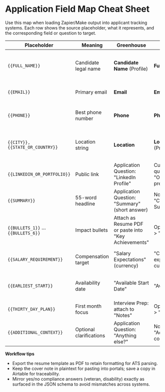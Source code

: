 # Application Field Map Cheat Sheet

Use this map when loading Zapier/Make output into applicant tracking systems. Each row shows the source placeholder, what it represents, and the corresponding field or question to target.

| Placeholder | Meaning | Greenhouse | Lever | Workday |
|-------------|---------|------------|-------|---------|
| `{{FULL_NAME}}` | Candidate legal name | **Candidate Name** (Profile) | **Full name** | Job Application > Personal Information > *Legal Name* |
| `{{EMAIL}}` | Primary email | **Email** | **Email** | Personal Information > *Email Address* |
| `{{PHONE}}` | Best phone number | **Phone** | **Phone number** | Contact Information > *Primary Phone* |
| `{{CITY}}, {{STATE_OR_COUNTRY}}` | Location string | **Location** | **Location** (Profile field) | Personal Information > *Home Address* (City/State) |
| `{{LINKEDIN_OR_PORTFOLIO}}` | Public link | Application Question: "LinkedIn Profile" | Custom question "Online presence" | External Links > *Professional Profile* |
| `{{SUMMARY}}` | 55-word headline | Application Question: "Summary" (short answer) | Notes > "Candidate Summary" | Application Questions > *Professional Summary* |
| `{{BULLETS_1}}` … `{{BULLETS_6}}` | Impact bullets | Attach as Resume PDF or paste into "Key Achievements" | Opportunities > "Highlights" | Job History > *Key Achievements* |
| `{{SALARY_REQUIREMENT}}` | Compensation target | "Salary Expectations" (currency) | "Compensation expectations" custom field | Application Questions > *Desired Compensation* |
| `{{EARLIEST_START}}` | Availability date | "Available Start Date" | "Availability" | Application Questions > *When can you start?* |
| `{{THIRTY_DAY_PLAN}}` | First month focus | Interview Prep: attach to "Notes" | Opportunities > "Next steps" | Hiring Team Notes > *Ramp Plan* |
| `{{ADDITIONAL_CONTEXT}}` | Optional clarifications | Application Question: "Anything else?" | Notes > "Additional context" | Application Questions > *Additional Information* |

**Workflow tips**
- Export the resume template as PDF to retain formatting for ATS parsing.
- Keep the cover note in plaintext for pasting into portals; save a copy in Airtable for traceability.
- Mirror yes/no compliance answers (veteran, disability) exactly as surfaced in the JSON schema to avoid mismatches across systems.
